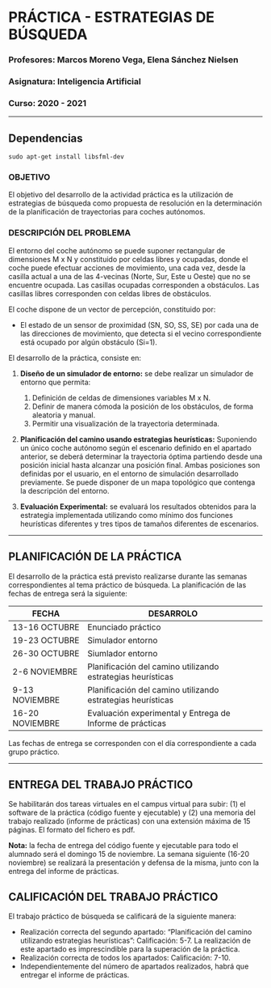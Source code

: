 # PRÁCTICA - ESTRATEGIAS DE BÚSQUEDA
### Profesores: Marcos Moreno Vega, Elena Sánchez Nielsen
### Asignatura: Inteligencia Artificial
### Curso: 2020 - 2021
---

## Dependencias
~~~
sudo apt-get install libsfml-dev
~~~


###  OBJETIVO

El objetivo del desarrollo de la actividad práctica es la utilización de estrategias de búsqueda como propuesta de resolución en la determinación de la planificación de trayectorias para coches autónomos.

### DESCRIPCIÓN DEL PROBLEMA

El entorno del coche autónomo se puede suponer rectangular de dimensiones M x N y constituido por celdas libres y ocupadas, donde el coche puede efectuar acciones de movimiento, una cada vez, desde la casilla actual a una de las 4-vecinas (Norte, Sur, Este u Oeste) que no se encuentre ocupada. Las casillas ocupadas corresponden a obstáculos. Las casillas libres corresponden con celdas libres de obstáculos.

El coche dispone de un vector de percepción, constituido por:
* El estado de un sensor de proximidad (SN, SO, SS, SE) por cada una de las direcciones de movimiento, que detecta si el vecino correspondiente está ocupado por algún obstáculo (Si=1).
  
El desarrollo de la práctica, consiste en: 

1. **Diseño de un simulador de entorno:** se debe realizar un simulador de entorno que permita:
   1. Definición de celdas de dimensiones variables M x N.
   2. Definir de manera cómoda la posición de los obstáculos, de forma aleatoria y manual.
   3. Permitir una visualización de la trayectoria determinada.
   
2. **Planificación del camino usando estrategias heurísticas:** Suponiendo un único coche autónomo según el escenario definido en el apartado anterior, se deberá determinar la trayectoria óptima partiendo desde una posición inicial hasta alcanzar una posición final. Ambas posiciones son definidas por el usuario, en el entorno de simulación desarrollado previamente. Se puede disponer de un mapa topológico que contenga la descripción del entorno.
   
3. **Evaluación Experimental:** se evaluará los resultados obtenidos para la estrategia
implementada utilizando como mínimo dos funciones heurísticas diferentes y tres tipos de
tamaños diferentes de escenarios.

*** 
## PLANIFICACIÓN DE LA PRÁCTICA
El desarrollo de la práctica está previsto realizarse durante las semanas correspondientes al tema práctico de búsqueda. La planificación de las fechas de entrega será la siguiente:

| FECHA | DESARROLO | 
| -- | -- |
| 13-16 OCTUBRE | Enunciado práctico |
| 19-23 OCTUBRE | Simulador entorno |
| 26-30 OCTUBRE | Siumlador entorno |
| 2-6 NOVIEMBRE | Planificación del camino utilizando estrategias heurísticas |
| 9-13 NOVIEMBRE | Planificación del camino utilizando estrategias heurísticas |
| 16-20 NOVIEMBRE | Evaluación experimental y Entrega de Informe de prácticas |




Las fechas de entrega se corresponden con el día correspondiente a cada grupo práctico.

***

## ENTREGA DEL TRABAJO PRÁCTICO
Se habilitarán dos tareas virtuales en el campus virtual para subir: (1) el software de la práctica (código fuente y ejecutable) y (2) una memoria del trabajo realizado (informe de prácticas) con una extensión máxima de 15 páginas. El formato del fichero es pdf.

**Nota:** la fecha de entrega del código fuente y ejecutable para todo el alumnado será el domingo 15 de
noviembre. La semana siguiente (16-20 noviembre) se realizará la presentación y defensa de la misma,
junto con la entrega del informe de prácticas.

## CALIFICACIÓN DEL TRABAJO PRÁCTICO
El trabajo práctico de búsqueda se calificará de la siguiente manera:

* Realización correcta del segundo apartado: “Planificación del camino utilizando estrategias
heurísticas”: Calificación: 5-7. La realización de este apartado es imprescindible para la
superación de la práctica.
* Realización correcta de todos los apartados: Calificación: 7-10.
* Independientemente del número de apartados realizados, habrá que entregar el informe de prácticas.
